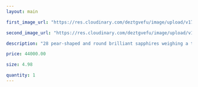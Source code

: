 ```yaml
---
layout: main

first_image_url: "https://res.cloudinary.com/deztgvefu/image/upload/v1723714885/forget-me-not-collection/earrings/forget_me_not_drop_earrings_diamond_and_pink_sapphire_eapspdrflrfmn_ee-1_zzaw4q.webp"

second_image_url: "https://res.cloudinary.com/deztgvefu/image/upload/v1723714886/forget-me-not-collection/earrings/forget_me_not_drop_earrings_diamond_and_pink_sapphire_eapspdrflrfmn_ee-2_p9jicb.webp"

description: "28 pear-shaped and round brilliant sapphires weighing a total of approximately 3.20 carats and 28 marquise and round brilliant diamonds weighing a total of approximately 1.98 carats, set in platinum."

price: 44000.00

size: 4.98

quantity: 1
---
```

